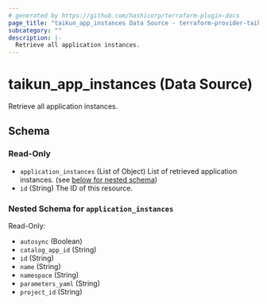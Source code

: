 ```yaml
---
# generated by https://github.com/hashicorp/terraform-plugin-docs
page_title: "taikun_app_instances Data Source - terraform-provider-taikun"
subcategory: ""
description: |-
  Retrieve all application instances.
---
```


# taikun_app_instances (Data Source)

Retrieve all application instances.



<!-- schema generated by tfplugindocs -->
## Schema

### Read-Only

- `application_instances` (List of Object) List of retrieved application instances. (see [below for nested schema](#nestedatt--application_instances))
- `id` (String) The ID of this resource.

<a id="nestedatt--application_instances"></a>
### Nested Schema for `application_instances`

Read-Only:

- `autosync` (Boolean)
- `catalog_app_id` (String)
- `id` (String)
- `name` (String)
- `namespace` (String)
- `parameters_yaml` (String)
- `project_id` (String)
